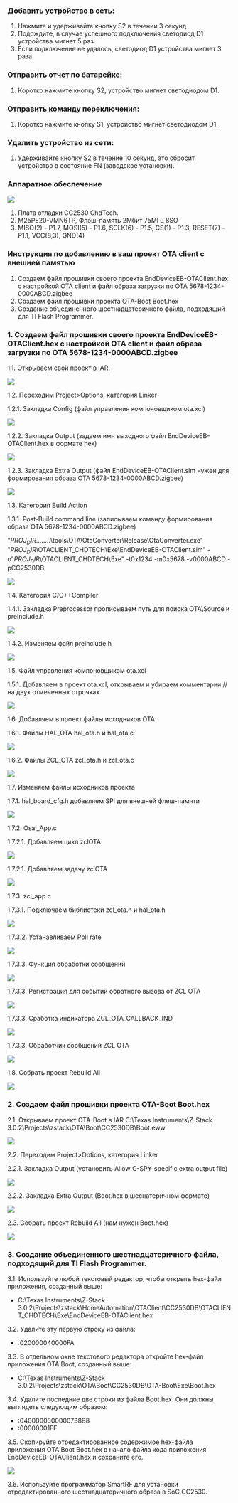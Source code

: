### Добавить устройство в сеть:
1. Нажмите и удерживайте кнопку S2 в течении 3 секунд
2. Подождите, в случае успешного подключения светодиод D1 устройства мигнет 5 раз.
3. Если подключение не удалось, светодиод D1 устройства мигнет 3 раза.

### Отправить отчет по батарейке:
1. Коротко нажмите кнопку S2, устройство мигнет светодиодом D1.

### Отправить команду переключения:
1. Коротко нажмите кнопку S1, устройство мигнет светодиодом D1.

### Удалить устройство из сети:
1. Удерживайте кнопку S2 в течение 10 секунд, это сбросит устройство в состояние FN (заводское установки).

### Аппаратное обеспечение
![](/images/photo_2025-03-05_12-22-52.jpg)

1. Плата отладки СС2530 ChdTech.
2. M25PE20-VMN6TP, Флэш-память 2Мбит 75МГц 8SO 
3. MISO(2) - P1.7, MOSI(5) - P1.6, SCLK(6) - P1.5, CS(1) - P1.3, RESET(7) - P1.1, VCC(8,3), GND(4)

### Инструкция по добавлению в ваш проект ОТА client с внешней памятью
1. Создаем файл прошивки своего проекта EndDeviceEB-OTAClient.hex с настройкой ОТА client и файл образа загрузки по OTA 5678-1234-0000ABCD.zigbee 
2. Создаем файл прошивки проекта OTA-Boot Boot.hex
3. Создание объединенного шестнадцатеричного файла, подходящий для TI Flash Programmer.

### 1. Создаем файл прошивки своего проекта EndDeviceEB-OTAClient.hex с настройкой ОТА client и файл образа загрузки по OTA 5678-1234-0000ABCD.zigbee 
1.1. Открываем свой проект в IAR. 

![](/images/Screenshot_2239.jpg)

1.2. Переходим Project>Options, категория Linker 

1.2.1. Закладка Config (файл управления компоновщиком ota.xcl)

![](/images/Screenshot_2240.jpg)

1.2.2. Закладка Output (задаем имя выходного файл EndDeviceEB-OTAClient.hex в формате hex)

![](/images/Screenshot_2241.jpg)

1.2.3. Закладка Extra Output (файл EndDeviceEB-OTAClient.sim нужен для формирования образа OTA 5678-1234-0000ABCD.zigbee)

![](/images/Screenshot_2242.jpg)

1.3. Категория Build Action

1.3.1. Post-Build command line (записываем команду формирования образа OTA 5678-1234-0000ABCD.zigbee)

"$PROJ_DIR$\..\..\..\..\tools\OTA\OtaConverter\Release\OtaConverter.exe" "$PROJ_DIR$\OTACLIENT_CHDTECH\Exe\EndDeviceEB-OTAClient.sim" -o"$PROJ_DIR$\OTACLIENT_CHDTECH\Exe" -t0x1234 -m0x5678 -v0000ABCD -pCC2530DB

![](/images/Screenshot_2243.jpg)

1.4. Категория C/C++Compiler

1.4.1. Закладка Preprocessor прописываем путь для поиска OTA\Source и preinclude.h

![](/images/Screenshot_2246.jpg) 

1.4.2. Изменяем файл preinclude.h

![](/images/Screenshot_2247.jpg) 

1.5. Файл управления компоновщиком ota.xcl

1.5.1. Добавляем в проект ota.xcl, открываем и убираем комментарии // на двух отмеченных строчках 

![](/images/Screenshot_2245.jpg)

1.6. Добавляем в проект файлы исходников OTA

1.6.1. Файлы HAL_OTA hal_ota.h и hal_ota.с

![](/images/Screenshot_2248.jpg)

1.6.2. Файлы ZCL_OTA zcl_ota.h и zcl_ota.c

![](/images/Screenshot_2249.jpg)

1.7. Изменяем файлы исходников проекта

1.7.1. hal_board_cfg.h добавляем SPI для внешней флеш-памяти

![](/images/Screenshot_2250.jpg)

1.7.2. Osal_App.c

1.7.2.1. Добавляем цикл zclOTA

![](/images/Screenshot_2251.jpg)

1.7.2.1. Добавляем задачу zclOTA

![](/images/Screenshot_2252.jpg)

1.7.3. zcl_app.c

1.7.3.1. Подключаем библиотеки zcl_ota.h и hal_ota.h

![](/images/Screenshot_2253.jpg)

1.7.3.2. Устанавливаем Poll rate

![](/images/Screenshot_2254.jpg)

1.7.3.3. Функция обработки сообщений

![](/images/Screenshot_2255.jpg)

1.7.3.3. Регистрация для событий обратного вызова от ZCL OTA

![](/images/Screenshot_2256.jpg)

1.7.3.3. Сработка индикатора ZCL_OTA_CALLBACK_IND

![](/images/Screenshot_2257.jpg)

1.7.3.3. Обработчик сообщений ZCL OTA

![](/images/Screenshot_2258.jpg)

1.8. Собрать проект Rebuild All

![](/images/Screenshot_2259.jpg)

### 2. Создаем файл прошивки проекта OTA-Boot Boot.hex

2.1. Открываем проект OTA-Boot в IAR
C:\Texas Instruments\Z-Stack 3.0.2\Projects\zstack\OTA\Boot\CC2530DB\Boot.eww

![](/images/Screenshot_2260.jpg)

2.2. Переходим Project>Options, категория Linker 

2.2.1. Закладка Output (установить Allow C-SPY-specific extra output file)

![](/images/Screenshot_2261.jpg)

2.2.2. Закладка Extra Output (Boot.hex в шеснатеричном формате)

![](/images/Screenshot_2262.jpg)

2.3. Собрать проект Rebuild All (нам нужен Boot.hex)

![](/images/Screenshot_2263.jpg)

### 3. Создание объединенного шестнадцатеричного файла, подходящий для TI Flash Programmer.

3.1. Используйте любой текстовый редактор, чтобы открыть hex-файл приложения, созданный выше: 
- C:\Texas Instruments\Z-Stack 3.0.2\Projects\zstack\HomeAutomation\OTAClient\CC2530DB\OTACLIENT_CHDTECH\Exe\EndDeviceEB-OTAClient.hex

3.2. Удалите эту первую строку из файла:
- :020000040000FA

3.3. В отдельном окне текстового редактора откройте hex-файл приложения OTA Boot, созданный выше: 
- C:\Texas Instruments\Z-Stack 3.0.2\Projects\zstack\OTA\Boot\CC2530DB\OTA-Boot\Exe\Boot.hex

3.4. Удалите последние две строки из файла Boot.hex. Они должны выглядеть следующим образом:
- :0400000500000738B8
- :00000001FF

3.5. Скопируйте отредактированное содержимое hex-файла приложения OTA Boot Boot.hex в начало файла кода приложения EndDeviceEB-OTAClient.hex и сохраните его.

![](/images/Screenshot_2264.jpg)

3.6. Используйте программатор SmartRF для установки отредактированного шестнадцатеричного образа в SoC CC2530.